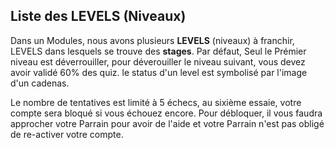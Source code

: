 ## Liste des LEVELS (Niveaux)

Dans un Modules, nous avons plusieurs **LEVELS** (niveaux) à franchir, LEVELS dans lesquels se trouve des **stages**.
Par défaut, Seul le Prémier niveau est déverrouiller, pour déverouiller le niveau suivant, vous devez avoir validé 60% des quiz.
le status d'un level est symbolisé par l'image d'un cadenas.

Le nombre de tentatives est limité à 5 échecs, au sixième essaie, votre compte sera bloqué si vous échouez encore.
Pour débloquer, il vous faudra approcher votre Parrain pour avoir de l'aide et votre Parrain n'est pas obligé de re-activer 
votre compte.

